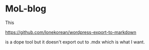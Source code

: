 # MoL-blog
This

https://github.com/lonekorean/wordpress-export-to-markdown

is a dope tool but it doesn't export out to .mdx which is what I want.

